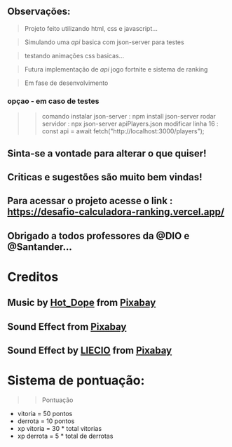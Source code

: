 
## Observações: 

> Projeto feito utilizando html, css e javascript...

> Simulando uma *api* basica com json-server para testes

> testando animações css basicas...

> Futura implementação de *api* jogo fortnite e sistema de ranking

> Em fase de desenvolvimento

### opçao - em caso de testes

>> comando instalar json-server : npm install json-server
>> rodar servidor : npx json-server apiPlayers.json
>> modificar linha 16 : const api = await fetch("http://localhost:3000/players");

## Sinta-se a vontade para alterar o que quiser!

## Criticas e sugestões são muito bem vindas!

## Para acessar o projeto acesse o link : https://desafio-calculadora-ranking.vercel.app/

## Obrigado a todos professores da  @DIO e @Santander...

# Creditos

## Music by <a href="https://pixabay.com/users/hot_dope-27442149/?utm_source=link-attribution&utm_medium=referral&utm_campaign=music&utm_content=111355">Hot_Dope</a> from <a href="https://pixabay.com//?utm_source=link-attribution&utm_medium=referral&utm_campaign=music&utm_content=111355">Pixabay</a>

## Sound Effect from <a href="https://pixabay.com/?utm_source=link-attribution&utm_medium=referral&utm_campaign=music&utm_content=7152">Pixabay</a>

## Sound Effect by <a href="https://pixabay.com/pt/users/liecio-3298866/?utm_source=link-attribution&utm_medium=referral&utm_campaign=music&utm_content=190035">LIECIO</a> from <a href="https://pixabay.com//?utm_source=link-attribution&utm_medium=referral&utm_campaign=music&utm_content=190035">Pixabay</a>

# Sistema de pontuação:

>> Pontuação

* vitoria = 50 pontos
* derrota = 10 pontos  
* xp vitoria = 30 * total vitorias
* xp derrota = 5 * total de derrotas




  
